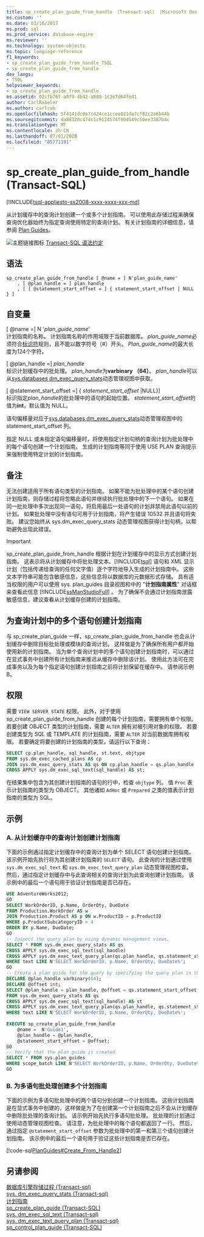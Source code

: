 ```yaml
---
title: sp_create_plan_guide_from_handle （Transact-sql） |Microsoft Docs
ms.custom: ''
ms.date: 03/16/2017
ms.prod: sql
ms.prod_service: database-engine
ms.reviewer: ''
ms.technology: system-objects
ms.topic: language-reference
f1_keywords:
- sp_create_plan_guide_from_handle_TSQL
- sp_create_plan_guide_from_handle
dev_langs:
- TSQL
helpviewer_keywords:
- sp_create_plan_guide_from_handle
ms.assetid: 02cfb76f-a0f9-4b42-a880-1c3e7d64fe41
author: CarlRabeler
ms.author: carlrab
ms.openlocfilehash: 5f4141dc0a7c424ce1ccee021da7cf82c2a6b44b
ms.sourcegitcommit: da88320c474c1c9124574f90d549c50ee3387b4c
ms.translationtype: MT
ms.contentlocale: zh-CN
ms.lasthandoff: 07/01/2020
ms.locfileid: "85771191"
---
```

# <a name="sp_create_plan_guide_from_handle-transact-sql"></a>sp_create_plan_guide_from_handle (Transact-SQL)
[!INCLUDE[tsql-appliesto-ss2008-xxxx-xxxx-xxx-md](../../includes/applies-to-version/sqlserver.md)]

  从计划缓存中的查询计划创建一个或多个计划指南。 可以使用此存储过程来确保查询优化器始终为指定查询使用特定的查询计划。 有关计划指南的详细信息，请参阅 [Plan Guides](../../relational-databases/performance/plan-guides.md)。  
  
 ![主题链接图标](../../database-engine/configure-windows/media/topic-link.gif "“主题链接”图标") [Transact-SQL 语法约定](../../t-sql/language-elements/transact-sql-syntax-conventions-transact-sql.md)  
  
## <a name="syntax"></a>语法  
  
```  
sp_create_plan_guide_from_handle [ @name = ] N'plan_guide_name'  
    , [ @plan_handle = ] plan_handle  
    , [ [ @statement_start_offset = ] { statement_start_offset | NULL } ]  
```  
  
## <a name="arguments"></a>自变量  
 [ @name =] N '*plan_guide_name*'  
 计划指南的名称。 计划指南名称的作用域限于当前数据库。 *plan_guide_name*必须符合[标识符](../../relational-databases/databases/database-identifiers.md)规则，且不能以数字符号（#）开头。 *Plan_guide_name*的最大长度为124个字符。  
  
 [ @plan_handle =] *plan_handle*  
 标识计划缓存中的批处理。 *plan_handle*为**varbinary （64）**。 *plan_handle*可以从[sys.databases dm_exec_query_stats](../../relational-databases/system-dynamic-management-views/sys-dm-exec-query-stats-transact-sql.md)动态管理视图中获取。  
  
 [ @statement_start_offset =] { *statement_start_offset* |NULL}]  
 标识指定*plan_handle*的批处理中的语句的起始位置。 *statement_start_offset*的值为**int**，默认值为 NULL。  
  
 语句偏移量对应于[sys.databases dm_exec_query_stats](../../relational-databases/system-dynamic-management-views/sys-dm-exec-query-stats-transact-sql.md)动态管理视图中的 statement_start_offset 列。  
  
 指定 NULL 或未指定语句偏移量时，将使用指定计划句柄的查询计划为批处理中的每个语句创建一个计划指南。 生成的计划指南等同于使用 USE PLAN 查询提示来强制使用特定计划的计划指南。  
  
## <a name="remarks"></a>备注  
 无法创建适用于所有语句类型的计划指南。 如果不能为批处理中的某个语句创建计划指南，则存储过程将忽略此语句并继续执行批处理中的下一个语句。 如果在同一批处理中多次出现同一语句，将启用最后一处语句的计划并禁用此语句以前的计划。 如果批处理中没有语句可用于计划指南，将产生错误 10532 并且语句将失败。 建议您始终从 sys.dm_exec_query_stats 动态管理视图获得计划句柄，以帮助避免出现此错误。  
  
> [!IMPORTANT]  
>  sp_create_plan_guide_from_handle 根据计划在计划缓存中的显示方式创建计划指南。 这表示将从计划缓存中将批处理文本、[!INCLUDE[tsql](../../includes/tsql-md.md)] 语句和 XML 显示计划（包括传递给查询的任何文字值）逐个字符地导入生成的计划指南中。 这些文本字符串可能包含敏感信息，这些信息将以数据库的元数据形式存储。 具有适当权限的用户可以使用 sys. plan_guides 目录视图和中的 "**计划指南属性**" 对话框来查看此信息 [!INCLUDE[ssManStudioFull](../../includes/ssmanstudiofull-md.md)] 。 为了确保不会通过计划指南泄露敏感信息，建议查看从计划缓存创建的计划指南。  
  
## <a name="creating-plan-guides-for-multiple-statements-within-a-query-plan"></a>为查询计划中的多个语句创建计划指南  
 与 sp_create_plan_guide 一样，sp_create_plan_guide_from_handle 也会从计划缓存中删除目标批处理或模块的查询计划。 这样做是为了确保所有用户都开始使用新的计划指南。 当为单个查询计划中的多个语句创建计划指南时，可以通过在显式事务中创建所有计划指南来推迟从缓存中删除该计划。 使用此方法可在完成事务以及为每个指定语句创建计划指南之前将计划保留在缓存中。 请参阅示例 B。  
  
## <a name="permissions"></a>权限  
 需要 `VIEW SERVER STATE` 权限。 此外，对于使用 sp_create_plan_guide_from_handle 创建的每个计划指南，需要拥有单个权限。 若要创建 OBJECT 类型的计划指南，需要 `ALTER` 拥有对被引用对象的权限。 若要创建类型为 SQL 或 TEMPLATE 的计划指南，需要 `ALTER` 对当前数据库拥有权限。 若要确定将要创建的计划指南的类型，请运行以下查询：  
  
```sql  
SELECT cp.plan_handle, sql_handle, st.text, objtype   
FROM sys.dm_exec_cached_plans AS cp  
JOIN sys.dm_exec_query_stats AS qs ON cp.plan_handle = qs.plan_handle  
CROSS APPLY sys.dm_exec_sql_text(sql_handle) AS st;  
```  
  
 在结果集中包含为其创建计划指南的语句的行中，检查 `objtype` 列。 值 `Proc` 表示计划指南的类型为 OBJECT。 其他诸如 `AdHoc` 或 `Prepared` 之类的值表示计划指南的类型为 SQL。  
  
## <a name="examples"></a>示例  
  
### <a name="a-creating-a-plan-guide-from-a-query-plan-in-the-plan-cache"></a>A. 从计划缓存中的查询计划创建计划指南  
 下面的示例通过指定计划缓存中的查询计划为单个 SELECT 语句创建计划指南。 该示例开始先执行将为其创建计划指南的 `SELECT` 语句。 此查询的计划通过使用 `sys.dm_exec_sql_text` 和 `sys.dm_exec_text_query_plan` 动态管理视图检查。 然后，通过指定计划缓存中与此查询相关的查询计划为此查询创建计划指南。 该示例中的最后一个语句用于验证计划指南是否已存在。  
  
```sql  
USE AdventureWorks2012;  
GO  
SELECT WorkOrderID, p.Name, OrderQty, DueDate  
FROM Production.WorkOrder AS w   
JOIN Production.Product AS p ON w.ProductID = p.ProductID  
WHERE p.ProductSubcategoryID > 4  
ORDER BY p.Name, DueDate;  
GO  
-- Inspect the query plan by using dynamic management views.  
SELECT * FROM sys.dm_exec_query_stats AS qs  
CROSS APPLY sys.dm_exec_sql_text(sql_handle)  
CROSS APPLY sys.dm_exec_text_query_plan(qs.plan_handle, qs.statement_start_offset, qs.statement_end_offset) AS qp  
WHERE text LIKE N'SELECT WorkOrderID, p.Name, OrderQty, DueDate%';  
GO  
-- Create a plan guide for the query by specifying the query plan in the plan cache.  
DECLARE @plan_handle varbinary(64);  
DECLARE @offset int;  
SELECT @plan_handle = plan_handle, @offset = qs.statement_start_offset  
FROM sys.dm_exec_query_stats AS qs  
CROSS APPLY sys.dm_exec_sql_text(sql_handle) AS st  
CROSS APPLY sys.dm_exec_text_query_plan(qs.plan_handle, qs.statement_start_offset, qs.statement_end_offset) AS qp  
WHERE text LIKE N'SELECT WorkOrderID, p.Name, OrderQty, DueDate%';  
  
EXECUTE sp_create_plan_guide_from_handle   
    @name =  N'Guide1',  
    @plan_handle = @plan_handle,  
    @statement_start_offset = @offset;  
GO  
-- Verify that the plan guide is created.  
SELECT * FROM sys.plan_guides  
WHERE scope_batch LIKE N'SELECT WorkOrderID, p.Name, OrderQty, DueDate%';  
GO  
```  
  
### <a name="b-creating-multiple-plan-guides-for-a-multistatement-batch"></a>B. 为多语句批处理创建多个计划指南  
 下面的示例为多语句批处理中的两个语句分别创建一个计划指南。 这些计划指南是在显式事务中创建的，这样做是为了在创建第一个计划指南之后不会从计划缓存中删除批处理的查询计划。 该示例开始先执行多语句批处理。 批处理的计划通过使用动态管理视图检查。 请注意，为批处理中的每个语句都返回了一行。 然后，通过指定 `@statement_start_offset` 参数为批处理中的第一和第三个语句创建计划指南。 该示例中的最后一个语句用于验证这些计划指南是否已存在。  
  
 [!code-sql[PlanGuides#Create_From_Handle2](../../relational-databases/system-stored-procedures/codesnippet/tsql/sp-create-plan-guide-fro_1.sql)]  
  
## <a name="see-also"></a>另请参阅  
 [数据库引擎存储过程 &#40;Transact-sql&#41;](../../relational-databases/system-stored-procedures/database-engine-stored-procedures-transact-sql.md)   
 [sys. dm_exec_query_stats &#40;Transact-sql&#41;](../../relational-databases/system-dynamic-management-views/sys-dm-exec-query-stats-transact-sql.md)   
 [计划指南](../../relational-databases/performance/plan-guides.md)   
 [sp_create_plan_guide (Transact-SQL)](../../relational-databases/system-stored-procedures/sp-create-plan-guide-transact-sql.md)   
 [sys. dm_exec_sql_text &#40;Transact-sql&#41;](../../relational-databases/system-dynamic-management-views/sys-dm-exec-sql-text-transact-sql.md)   
 [sys. dm_exec_text_query_plan &#40;Transact-sql&#41;](../../relational-databases/system-dynamic-management-views/sys-dm-exec-text-query-plan-transact-sql.md)   
 [sp_control_plan_guide (Transact-SQL)](../../relational-databases/system-stored-procedures/sp-control-plan-guide-transact-sql.md)  
  
  
